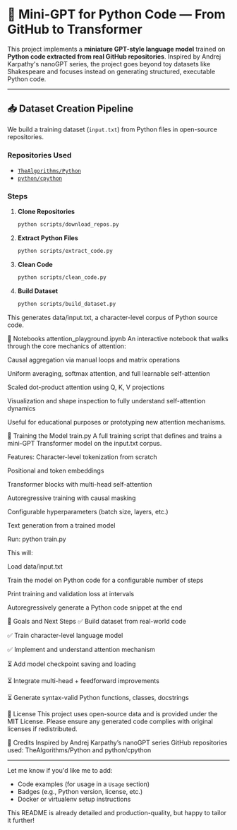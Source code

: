 # 🧠 Mini-GPT for Python Code — From GitHub to Transformer

This project implements a **miniature GPT-style language model** trained on **Python code extracted from real GitHub repositories**. Inspired by Andrej Karpathy's nanoGPT series, the project goes beyond toy datasets like Shakespeare and focuses instead on generating structured, executable Python code.

---
## 📥 Dataset Creation Pipeline

We build a training dataset (`input.txt`) from Python files in open-source repositories.

### Repositories Used
- [`TheAlgorithms/Python`](https://github.com/TheAlgorithms/Python)
- [`python/cpython`](https://github.com/python/cpython)

### Steps

1. **Clone Repositories**
   ```bash
   python scripts/download_repos.py

2. **Extract Python Files**
   ```bash
   python scripts/extract_code.py

3. **Clean Code**
   ```bash
   python scripts/clean_code.py
   
4. **Build Dataset**
   ```bash
   python scripts/build_dataset.py

This generates data/input.txt, a character-level corpus of Python source code.

📓 Notebooks
attention_playground.ipynb
An interactive notebook that walks through the core mechanics of attention:

Causal aggregation via manual loops and matrix operations

Uniform averaging, softmax attention, and full learnable self-attention

Scaled dot-product attention using Q, K, V projections

Visualization and shape inspection to fully understand self-attention dynamics

Useful for educational purposes or prototyping new attention mechanisms.

🚀 Training the Model
train.py
A full training script that defines and trains a mini-GPT Transformer model on the input.txt corpus.

Features:
Character-level tokenization from scratch

Positional and token embeddings

Transformer blocks with multi-head self-attention

Autoregressive training with causal masking

Configurable hyperparameters (batch size, layers, etc.)

Text generation from a trained model

Run:
python train.py

This will:

Load data/input.txt

Train the model on Python code for a configurable number of steps

Print training and validation loss at intervals

Autoregressively generate a Python code snippet at the end

🧠 Goals and Next Steps
✅ Build dataset from real-world code

✅ Train character-level language model

✅ Implement and understand attention mechanism

⏳ Add model checkpoint saving and loading

⏳ Integrate multi-head + feedforward improvements

⏳ Generate syntax-valid Python functions, classes, docstrings

📜 License
This project uses open-source data and is provided under the MIT License. Please ensure any generated code complies with original licenses if redistributed.

🙌 Credits
Inspired by Andrej Karpathy’s nanoGPT series
GitHub repositories used: TheAlgorithms/Python and python/cpython

---

Let me know if you'd like me to add:
- Code examples (for usage in a `Usage` section)
- Badges (e.g., Python version, license, etc.)
- Docker or virtualenv setup instructions

This README is already detailed and production-quality, but happy to tailor it further!
